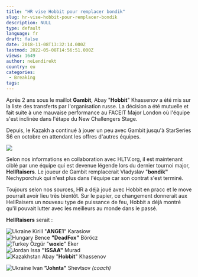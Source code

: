 ```yaml
---
title: "HR vise Hobbit pour remplacer bondik"
slug: hr-vise-hobbit-pour-remplacer-bondik
description: NULL
type: default
language: fr
draft: false
date: 2018-11-08T13:32:14.000Z
lastmod: 2022-05-08T14:56:51.000Z
views: 1649
author: neLendirekt
country: eu
categories:
 - Breaking
tags:
---
```

Après 2 ans sous le maillot **Gambit**, Abay "**Hobbit**" Khassenov a été mis sur la liste des transferts par l'organisation russe. La décision a été mutuelle et fait suite à une mauvaise performance au FACEIT Major London où l'équipe s'est inclinée dans l'étape du New Challengers Stage.

Depuis, le Kazakh a continué à jouer un peu avec Gambit jusqu'à StarSeries S6 en octobre en attendant les offres d'autres équipes.

![](https://flickshot-ue.s3.eu-west-2.amazonaws.com/flickshot/article/5be4389f0fc4c/images/Tn5FduHU6lbIp3pyg82E9eEfdfbjdaF9Ts9L3LSU.jpeg)

Selon nos informations en collaboration avec HLTV.org, il est maintenant ciblé par une équipe qui est devenue légende lors du dernier tournoi major, **HellRaisers**. Le joueur de Gambit remplacerait Vlаdуslаv "**bondik"** Nеchуроrchuk qui n'est plus dans l'équipe car son contrat s'est terminé.

Toujours selon nos sources, HR a déjà joué avec Hobbit en pracc et le move pourrait avoir lieu très bientôt. Sur le papier, ce changement donnerait aux HellRaisers un nouveau type de puissance de feu, Hobbit a déjà montré qu'il pouvait lutter avec les meilleurs au monde dans le passé.

**HellRaisers** serait :

![Ukraine](/images/countries/ua.svg)⁠ Kirill "**ANGE1**" Karasiow  
![Hungary](/images/countries/hu.svg)⁠ Bence **"DeadFox"** Böröcz  
![Turkey](/images/countries/tr.svg)⁠ Özgür "**woxic**" Eker  
![Jordan](/images/countries/jo.svg)⁠ Issa **"ISSAA"** Murad  
![Kazakhstan](/images/countries/kz.svg)⁠ Abay "**Hobbit**" Khassenov

![Ukraine](/images/countries/ua.svg)⁠ Ivan **"Johnta"** Shevtsov _(coach)_
